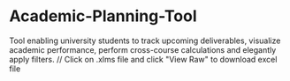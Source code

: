 # Academic-Planning-Tool
Tool enabling university students to track upcoming deliverables, visualize academic performance, perform cross-course calculations and elegantly apply filters.
//
Click on .xlms file and click "View Raw" to download excel file
